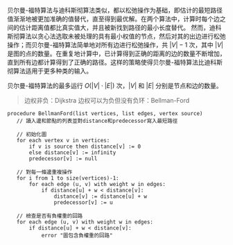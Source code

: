 贝尔曼-福特算法与迪科斯彻算法类似，都以松弛操作为基础，即估计的最短路径值渐渐地被更加准确的值替代，直至得到最优解。在两个算法中，计算时每个边之间的估计距离值都比真实值大，并且被新找到路径的最小长度替代。 然而，迪科斯彻算法以贪心法选取未被处理的具有最小权值的节点，然后对其的出边进行松弛操作；而贝尔曼-福特算法简单地对所有边进行松弛操作，共 $\displaystyle |V|-1$ 次，其中 $\displaystyle |V|$ 是图的点的数量。在重复地计算中，已计算得到正确的距离的边的数量不断增加，直到所有边都计算得到了正确的路径。这样的策略使得贝尔曼-福特算法比迪科斯彻算法适用于更多种类的输入。

贝尔曼-福特算法的最多运行 $\displaystyle O(|V|\cdot |E|)$ 次，$\displaystyle |V|$ 和 $\displaystyle |E|$ 分别是节点和边的数量。
> 边权非负：Dijkstra
> 边权可以为负但没有负环：Bellman-Ford

```pseudocode
procedure BellmanFord(list vertices, list edges, vertex source)
   // 讀入邊和節點的列表並對distance和predecessor寫入最短路徑

   // 初始化圖
   for each vertex v in vertices:
       if v is source then distance[v] := 0
       else distance[v] := infinity
       predecessor[v] := null

   // 對每一條邊重複操作
   for i from 1 to size(vertices)-1:
       for each edge (u, v) with weight w in edges:
           if distance[u] + w < distance[v]:
               distance[v] := distance[u] + w
               predecessor[v] := u

   // 檢查是否有負權重的回路
   for each edge (u, v) with weight w in edges:
       if distance[u] + w < distance[v]:
           error "圖包含負權重的回路"
```

